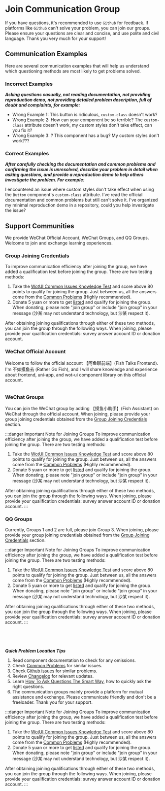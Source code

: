 # Join Communication Group

If you have questions, it's recommended to use `Github` for feedback. If platforms like `Github` can't solve your problem, you can join our groups. Please ensure your questions are clear and concise, and use polite and civil language. Thank you very much for your support!

## Communication Examples

Here are several communication examples that will help us understand which questioning methods are most likely to get problems solved.

### Incorrect Examples

**_Asking questions casually, not reading documentation, not providing reproduction demo, not providing detailed problem description, full of doubt and complaints, for example:_**

- Wrong Example 1: This button is ridiculous, `custom-class` doesn't work?
- Wrong Example 2: How can your component be so terrible? The `custom-class` attribute doesn't work, my custom styles don't take effect, can you fix it?
- Wrong Example 3: ? This component has a bug? My custom styles don't work???

### Correct Examples

**_After carefully checking the documentation and common problems and confirming the issue is unresolved, describe your problem in detail when asking questions, and provide a reproduction demo to help others investigate the problem. For example:_**

I encountered an issue where custom styles don't take effect when using the `Button` component's `custom-class` attribute. I've read the official documentation and common problems but still can't solve it. I've organized my minimal reproduction demo in a repository, could you help investigate the issue?

## Support Communities

We provide WeChat Official Account, WeChat Groups, and QQ Groups. Welcome to join and exchange learning experiences.

### Group Joining Credentials

To improve communication efficiency after joining the group, we have added a qualification test before joining the group. There are two testing methods:  
1. Take the [WotUI Common Issues Knowledge Test](https://wj.qq.com/s2/22106509/3c37/) and score above 80 points to qualify for joining the group. Just between us, all the answers come from the [Common Problems](./common-problems) (Highly recommended).
2. Donate 5 yuan or more to get [listed](../reward/donor) and qualify for joining the group. When donating, please note "join group" or include "join group" in your message (沙某 may not understand technology, but 沙某 respect it).

After obtaining joining qualifications through either of these two methods, you can join the group through the following ways. When joining, please provide your qualification credentials: survey answer account ID or donation account.

### WeChat Official Account

Welcome to follow the official account 【阿鱼聊前端】(Fish Talks Frontend). I'm 不如摸鱼去 (Rather Go Fish), and I will share knowledge and experience about frontend, uni-app, and wot-ui component library on this official account.

<div style="display: flex;gap:24px;">
  <img style="min-width: 250px;max-width:400px; height: auto;" :src="wechatPublicAccount" />
</div>

### WeChat Groups

You can join the WeChat group by adding 【摸鱼小助手】(Fish Assistant) on WeChat through the official account, When joining, please provide your group joining credentials obtained from the [Group Joining Credentials](#group-joining-credentials) section.

:::danger Important Note for Joining Groups
To improve communication efficiency after joining the group, we have added a qualification test before joining the group. There are two testing methods:  
1. Take the [WotUI Common Issues Knowledge Test](https://wj.qq.com/s2/22106509/3c37/) and score above 80 points to qualify for joining the group. Just between us, all the answers come from the [Common Problems](./common-problems) (Highly recommended).
2. Donate 5 yuan or more to get [listed](../reward/donor) and qualify for joining the group. When donating, please note "join group" or include "join group" in your message (沙某 may not understand technology, but 沙某 respect it).

After obtaining joining qualifications through either of these two methods, you can join the group through the following ways. When joining, please provide your qualification credentials: survey answer account ID or donation account.
:::

### QQ Groups

Currently, Groups 1 and 2 are full, please join Group 3. When joining, please provide your group joining credentials obtained from the [Group Joining Credentials](#group-joining-credentials) section.

:::danger Important Note for Joining Groups
To improve communication efficiency after joining the group, we have added a qualification test before joining the group. There are two testing methods:  
1. Take the [WotUI Common Issues Knowledge Test](https://wj.qq.com/s2/22106509/3c37/) and score above 80 points to qualify for joining the group. Just between us, all the answers come from the [Common Problems](./common-problems) (Highly recommended).
2. Donate 5 yuan or more to get [listed](../reward/donor) and qualify for joining the group. When donating, please note "join group" or include "join group" in your message (沙某 may not understand technology, but 沙某 respect it).

After obtaining joining qualifications through either of these two methods, you can join the group through the following ways. When joining, please provide your qualification credentials: survey answer account ID or donation account.
:::

<div style="display: flex;gap:24px;flex-wrap: wrap;">
  <img style="width: 250px; height: auto;" :src="QQ1" @click="handleClick" :style="{filter: checked ? 'none' : 'blur(5px)'}" />
  <img style="width: 250px; height: auto;" :src="QQ2" @click="handleClick" :style="{filter: checked ? 'none' : 'blur(5px)'}" />
  <img style="width: 250px; height: auto;" :src="QQ3" @click="handleClick" :style="{filter: checked ? 'none' : 'blur(5px)'}" />
</div>

***Quick Problem Location Tips***
1. Read component documentation to check for any omissions.
2. Check [Common Problems](/en-US/guide/common-problems) for similar issues.
3. Check [Github issues](https://github.com/Moonofweisheng/wot-design-uni/issues) for similar problems.
4. Review [Changelog](/en-US/guide/changelog) for relevant updates.
5. Learn [How To Ask Questions The Smart Way](https://lug.ustc.edu.cn/wiki/doc/smart-questions/), how to quickly ask the right questions.
6. The communication groups mainly provide a platform for mutual assistance and exchange. Please communicate friendly and don't be a freeloader. Thank you for your support.

:::danger Important Note for Joining Groups
To improve communication efficiency after joining the group, we have added a qualification test before joining the group. There are two testing methods:  
1. Take the [WotUI Common Issues Knowledge Test](https://wj.qq.com/s2/22106509/3c37/) and score above 80 points to qualify for joining the group. Just between us, all the answers come from the [Common Problems](./common-problems) (Highly recommended).
2. Donate 5 yuan or more to get [listed](../reward/donor) and qualify for joining the group. When donating, please note "join group" or include "join group" in your message (沙某 may not understand technology, but 沙某 respect it).

After obtaining joining qualifications through either of these two methods, you can join the group through the following ways. When joining, please provide your qualification credentials: survey answer account ID or donation account.
:::

<el-checkbox v-model="checked" label="I have read and promise to follow the above guidelines when asking questions" />

<script setup>
import { ElMessage, ElMessageBox } from 'element-plus'
import { ref } from 'vue'
import QQ1 from '/QQ1.jpg'
import QQ2 from '/QQ2.jpg'
import QQ3 from '/QQ3.jpg'
import wechatPublicAccount from '/wechatPublicAccount.png'

const checked = ref(false)

function handleClick() {
  if (!checked.value) {
  ElMessageBox.alert('Please read the communication examples and tips above and check "I have read" below. Before joining the group, please obtain group joining credentials through the qualification test. By joining the group chat in any form, you agree to comply with the relevant guidelines, please be aware', 'Tip', {
    confirmButtonText: 'I understand',
  })
  }
}
</script>